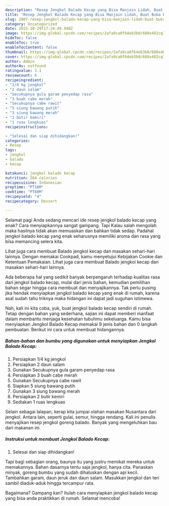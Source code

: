 ```yaml
---
description: "Resep Jengkol Balado Kecap yang Bisa Manjain Lidah, Buat Buka Puasa Lezat Sekali"
title: "Resep Jengkol Balado Kecap yang Bisa Manjain Lidah, Buat Buka Puasa Lezat Sekali"
slug: 2007-resep-jengkol-balado-kecap-yang-bisa-manjain-lidah-buat-buka-puasa-lezat-sekali
category: Uncategorized
date: 2022-10-29T17:24:49.940Z
image: https://img-global.cpcdn.com/recipes/2afa9ca0f64eb3b0/680x482cq70/jengkol-balado-kecap-foto-resep-utama.jpg
hideToc: false
enableToc: true
enableTocContent: false
thumbnail: https://img-global.cpcdn.com/recipes/2afa9ca0f64eb3b0/680x482cq70/jengkol-balado-kecap-foto-resep-utama.jpg
cover: https://img-global.cpcdn.com/recipes/2afa9ca0f64eb3b0/680x482cq70/jengkol-balado-kecap-foto-resep-utama.jpg
author: Admin
authorAv: notfound
ratingvalue: 3.1
reviewcount: 6
recipeingredient:
- "1/4 kg jengkol"
- "2 daun salam"
- "Secukupnya gula garam penyedap rasa"
- "3 buah cabe merah"
- "Secukupnya cabe rawit"
- "5 siung bawang putih"
- "3 siung bawang merah"
- "2 butir kemiri"
- "1 ruas lengkuas"
recipeinstructions:

- "Selesai dan siap dihidangkan!"
categories:
- Resep
tags:
- jengkol
- balado
- kecap

katakunci: jengkol balado kecap 
nutrition: 264 calories
recipecuisine: Indonesian
preptime: "PT16M"
cooktime: "PT60M"
recipeyield: "4"
recipecategory: Dessert

---
```



Selamat pagi Anda sedang mencari ide resep jengkol balado kecap yang enak? Cara menyiapkannya sangat gampang. Tapi Kalau salah mengolah maka hasilnya tidak akan memuaskan dan bahkan tidak sedap. Padahal jengkol balado kecap yang enak seharusnya memiliki aroma dan rasa yang bisa memancing selera kita.


Lihat juga cara membuat Balado jengkol kecap dan masakan sehari-hari lainnya. Dengan memakai Cookpad, kamu menyetujui Kebijakan Cookie dan Ketentuan Pemakaian. Lihat juga cara membuat Balado jengkol kecap dan masakan sehari-hari lainnya.

Ada beberapa hal yang sedikit banyak berpengaruh terhadap kualitas rasa dari jengkol balado kecap, mulai dari jenis bahan, kemudian pemilihan bahan segar hingga cara membuat dan menyajikannya. Tak perlu pusing jika hendak menyiapkan jengkol balado kecap yang enak di rumah, karena asal sudah tahu triknya maka hidangan ini dapat jadi suguhan istimewa.


Nah, kali ini kita coba, yuk, buat jengkol balado kecap sendiri di rumah. Tetap dengan bahan yang sederhana, sajian ini dapat memberi manfaat dalam membantu menjaga kesehatan tubuhmu sekeluarga. Kamu bisa menyiapkan Jengkol Balado Kecap memakai 9 jenis bahan dan 0 langkah pembuatan. Berikut ini cara untuk membuat hidangannya.

<!--inarticleads1-->

##### Bahan-bahan dan bumbu yang digunakan untuk menyiapkan Jengkol Balado Kecap:

1. Persiapkan 1/4 kg jengkol
1. Persiapkan 2 daun salam
1. Gunakan Secukupnya gula garam penyedap rasa
1. Persiapkan 3 buah cabe merah
1. Gunakan Secukupnya cabe rawit
1. Siapkan 5 siung bawang putih
1. Gunakan 3 siung bawang merah
1. Persiapkan 2 butir kemiri
1. Sediakan 1 ruas lengkuas


Selain sebagai lalapan, kerap kita jumpai olahan masakan Nusantara dari jengkol. Antara lain, seperti gulai, semur, hingga rendang. Kali ini penulis menyajikan resep jengkol goreng balado. Banyak yang mengeluhkan bau dari makanan ini. 

<!--inarticleads2-->

##### Instruksi untuk membuat Jengkol Balado Kecap:


1. Selesai dan siap dihidangkan!

Tapi bagi sebagian orang, baunya itu yang justru memikat mereka untuk memakannya. Bahan dasarnya tentu saja jengkol, hanya cita. Panaskan minyak, goreng bumbu yang sudah dihaluskan dengan api kecil. Tambahkan garam, daun jeruk dan daun salam. Masukkan jengkol dan teri sambil diaduk-aduk hingga tercampur rata. 

Bagaimana? Gampang kan? Itulah cara menyiapkan jengkol balado kecap yang bisa anda praktikkan di rumah. Selamat mencoba!
